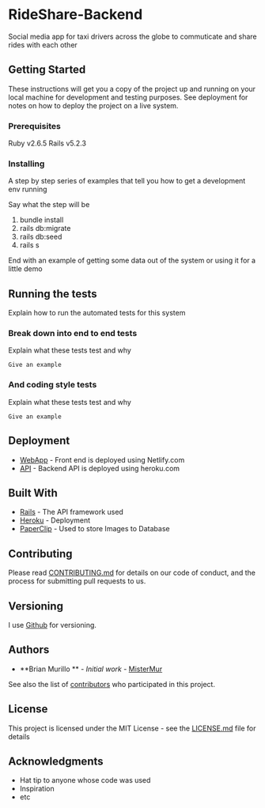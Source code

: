 # RideShare-Backend
Social media app for taxi drivers across the globe to commuticate and share rides with each other


## Getting Started

These instructions will get you a copy of the project up and running on your local machine for development and testing purposes. See deployment for notes on how to deploy the project on a live system.

### Prerequisites

Ruby v2.6.5
Rails v5.2.3

### Installing

A step by step series of examples that tell you how to get a development env running

Say what the step will be
1) bundle install
2) rails db:migrate
3) rails db:seed 
4) rails s
 


End with an example of getting some data out of the system or using it for a little demo

## Running the tests

Explain how to run the automated tests for this system

### Break down into end to end tests

Explain what these tests test and why

```
Give an example
```

### And coding style tests

Explain what these tests test and why

```
Give an example
```

## Deployment

* [WebApp](https://rideshare-frontend.netlify.com/) - Front end is deployed using Netlify.com
* [API](https://ride-share-api.herokuapp.com/) - Backend API is deployed using heroku.com

## Built With

* [Rails](http://www.dropwizard.io/1.0.2/docs/) - The API framework used
* [Heroku](https://heroku.org/) - Deployment
* [PaperClip](https://github.com/thoughtbot/paperclip/) - Used to store Images to Database

## Contributing

Please read [CONTRIBUTING.md](https://gist.github.com/PurpleBooth/b24679402957c63ec426) for details on our code of conduct, and the process for submitting pull requests to us.

## Versioning

I use [Github](http://Github.com/) for versioning.

## Authors

* **Brian Murillo ** - *Initial work* - [MisterMur](https://github.com/MisterMur)

See also the list of [contributors](https://github.com/your/project/contributors) who participated in this project.

## License

This project is licensed under the MIT License - see the [LICENSE.md](LICENSE.md) file for details

## Acknowledgments

* Hat tip to anyone whose code was used
* Inspiration
* etc
